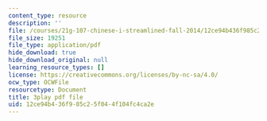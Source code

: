 ```yaml
---
content_type: resource
description: ''
file: /courses/21g-107-chinese-i-streamlined-fall-2014/12ce94b436f985c25f044f104fc4ca2e_805687.pdf
file_size: 19251
file_type: application/pdf
hide_download: true
hide_download_original: null
learning_resource_types: []
license: https://creativecommons.org/licenses/by-nc-sa/4.0/
ocw_type: OCWFile
resourcetype: Document
title: 3play pdf file
uid: 12ce94b4-36f9-85c2-5f04-4f104fc4ca2e
---
```

